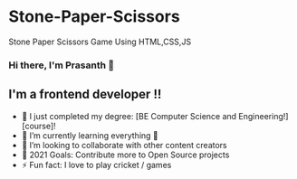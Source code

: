 # Stone-Paper-Scissors
Stone Paper Scissors Game Using HTML,CSS,JS
### Hi there, I'm Prasanth 👋

## I'm a frontend developer !!

- 🔭 I just completed my degree: [BE Computer Science and Engineering!][course]!
- 🌱 I’m currently learning everything 🤣
- 👯 I’m looking to collaborate with other content creators
- 🥅 2021 Goals: Contribute more to Open Source projects
- ⚡ Fun fact: I love to play cricket / games 
